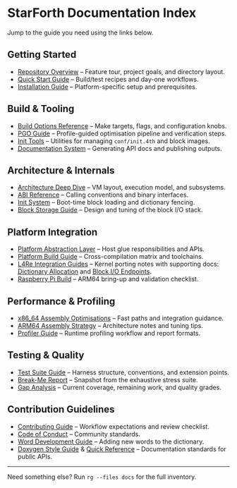 # StarForth Documentation Index

Jump to the guide you need using the links below.

## Getting Started

- [Repository Overview](../README.md) – Feature tour, project goals, and directory layout.
- [Quick Start Guide](QUICKSTART.md) – Build/test recipes and day-one workflows.
- [Installation Guide](INSTALL.md) – Platform-specific setup and prerequisites.

## Build & Tooling

- [Build Options Reference](BUILD_OPTIONS.md) – Make targets, flags, and configuration knobs.
- [PGO Guide](PGO_GUIDE.md) – Profile-guided optimisation pipeline and verification steps.
- [Init Tools](INIT_TOOLS.md) – Utilities for managing `conf/init.4th` and block images.
- [Documentation System](DOCUMENTATION_README.md) – Generating API docs and publishing outputs.

## Architecture & Internals

- [Architecture Deep Dive](ARCHITECTURE.md) – VM layout, execution model, and subsystems.
- [ABI Reference](ABI.md) – Calling conventions and binary interfaces.
- [Init System](INIT_SYSTEM.md) – Boot-time block loading and dictionary fencing.
- [Block Storage Guide](BLOCK_STORAGE_GUIDE.md) – Design and tuning of the block I/O stack.

## Platform Integration

- [Platform Abstraction Layer](PLATFORM_ABSTRACTION.md) – Host glue responsibilities and APIs.
- [Platform Build Guide](PLATFORM_BUILD_GUIDE.md) – Cross-compilation matrix and toolchains.
- [L4Re Integration Guides](L4RE_INTEGRATION.md) – Kernel porting notes with supporting
  docs: [Dictionary Allocation](L4RE_DICTIONARY_ALLOCATION.md) and [Block I/O Endpoints](l_4_re_blkio_endpoints.md).
- [Raspberry Pi Build](RASPBERRY_PI_BUILD.md) – ARM64 bring-up and validation checklist.

## Performance & Profiling

- [x86_64 Assembly Optimisations](ASM_OPTIMIZATIONS.md) – Fast paths and integration guidance.
- [ARM64 Assembly Strategy](ARM64_OPTIMIZATIONS.md) – Architecture notes and tuning tips.
- [Profiler Guide](PROFILER.md) – Runtime profiling workflow and report formats.

## Testing & Quality

- [Test Suite Guide](TESTING.md) – Harness structure, conventions, and extension points.
- [Break-Me Report](BREAK_ME_REPORT.md) – Snapshot from the exhaustive stress suite.
- [Gap Analysis](GAP_ANALYSIS.md) – Current coverage, remaining work, and quality grades.

## Contribution Guidelines

- [Contributing Guide](CONTRIBUTING.md) – Workflow expectations and review checklist.
- [Code of Conduct](CODE_OF_CONDUCT.md) – Community standards.
- [Word Development Guide](WORD_DEVELOPMENT.md) – Adding new words to the dictionary.
- [Doxygen Style Guide](DOXYGEN_STYLE_GUIDE.md) & [Quick Reference](DOXYGEN_QUICK_REFERENCE.md) – Documentation
  standards for public APIs.

---

Need something else? Run `rg --files docs` for the full inventory.
